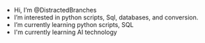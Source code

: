 - Hi, I’m @DistractedBranches
- I’m interested in python scripts, Sql, databases, and conversion.
- I’m currently learning python scripts, SQL
- I'm currently learning AI technology
<!---
DistractedBranches/DistractedBranches is a ✨ special ✨ repository because its `README.md` (this file) appears on your GitHub profile.
You can click the Preview link to take a look at your changes.
--->
